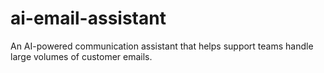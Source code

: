 # ai-email-assistant
An AI-powered communication assistant that helps support teams handle large volumes of customer emails.
